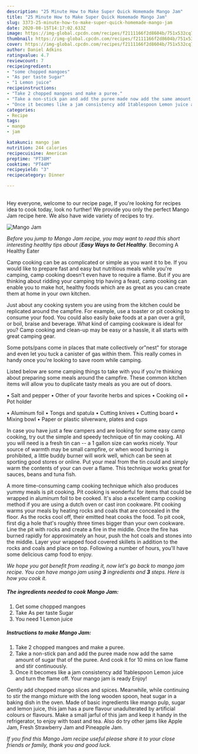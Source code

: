 ```yaml
---
description: "25 Minute How to Make Super Quick Homemade Mango Jam"
title: "25 Minute How to Make Super Quick Homemade Mango Jam"
slug: 3373-25-minute-how-to-make-super-quick-homemade-mango-jam
date: 2020-08-15T14:17:02.633Z
image: https://img-global.cpcdn.com/recipes/f2111166f2d8604b/751x532cq70/mango-jam-recipe-main-photo.jpg
thumbnail: https://img-global.cpcdn.com/recipes/f2111166f2d8604b/751x532cq70/mango-jam-recipe-main-photo.jpg
cover: https://img-global.cpcdn.com/recipes/f2111166f2d8604b/751x532cq70/mango-jam-recipe-main-photo.jpg
author: Daniel Adkins
ratingvalue: 4.7
reviewcount: 7
recipeingredient:
- "some chopped mangoes"
- "As per taste Sugar"
- "1 Lemon juice"
recipeinstructions:
- "Take 2 chopped mangoes and make a puree."
- "Take a non-stick pan and add the puree made now add the same amount of sugar that of the puree. And cook it for 10 mins on low flame and stir continuously."
- "Once it becomes like a jam consistency add 1tablespoon Lemon juice and turn the flame off. Your mango jam is ready Enjoy!"
categories:
- Recipe
tags:
- mango
- jam

katakunci: mango jam 
nutrition: 244 calories
recipecuisine: American
preptime: "PT38M"
cooktime: "PT44M"
recipeyield: "3"
recipecategory: Dinner

---
```

<br>
Hey everyone, welcome to our recipe page, If you're looking for recipes idea to cook today, look no further! We provide you only the perfect Mango Jam recipe here. We also have wide variety of recipes to try.
<br>


![Mango Jam](https://img-global.cpcdn.com/recipes/f2111166f2d8604b/751x532cq70/mango-jam-recipe-main-photo.jpg)

<i>Before you jump to Mango Jam recipe, you may want to read this short interesting healthy tips about {<strong>Easy Ways to Get Healthy</strong>.</i>
Becoming A Healthy Eater

    
Camp cooking can be as complicated or simple as you want it to be. If you would like to prepare fast and easy but nutritious meals while you're camping, camp cooking doesn't even have to require a flame. But if you are thinking about ridding your camping trip having a feast, camp cooking can enable you to make hot, healthy foods which are as great as you can create them at home in your own kitchen.

 Just about any cooking system you are using from the kitchen could be replicated around the campfire. For example, use a toaster or pit cooking to consume your food. You could also easily bake foods at a pan over a grill, or boil, braise and beverage. What kind of camping cookware is ideal for you? Camp cooking and clean-up may be easy or a hassle, it all starts with great camping gear.

Some pots/pans come in places that mate collectively or"nest" for storage and even let you tuck a canister of gas within them. This really comes in handy once you're looking to save room while camping.

Listed below are some camping things to take with you if you're thinking about preparing some meals around the campfire. These common kitchen items will allow you to duplicate tasty meals as you are out of doors.

• Salt and pepper
• Other of your favorite herbs and spices
• Cooking oil
• Pot holder

• Aluminum foil
• Tongs and spatula
• Cutting knives
• Cutting board
• Mixing bowl
• Paper or plastic silverware, plates and cups

In case you have just a few campers and are looking for some easy camp cooking, try out the simple and speedy technique of tin may cooking. All you will need is a fresh tin can -- a 1 gallon size can works nicely. Your source of warmth may be small campfire, or when wood burning is prohibited, a little buddy burner will work well, which can be seen at sporting good stores or online. Put your meal from the tin could and simply warm the contents of your can over a flame.  This technique works great for sauces, beans and tuna fish.

A more time-consuming camp cooking technique which also produces yummy meals is pit cooking. Pit cooking is wonderful for items that could be wrapped in aluminum foil to be cooked.  It's also a excellent camp cooking method if you are using a dutch oven or cast iron cookware. Pit cooking warms your meals by heating rocks and coals that are concealed in the floor. As the rocks cool off, their emitted heat cooks the food. To pit cook, first dig a hole that's roughly three times bigger than your own cookware. Line the pit with rocks and create a fire in the middle. Once the fire has burned rapidly for approximately an hour, push the hot coals and stones into the middle. Layer your wrapped food covered skillets in addition to the rocks and coals and place on top. Following a number of hours, you'll have some delicious camp food to enjoy.


<i>We hope you got benefit from reading it, now let's go back to mango jam recipe. You can have mango jam using <strong>3</strong> ingredients and <strong>3</strong> steps. Here is how you cook it.
</i>

##### The ingredients needed to cook Mango Jam:

1. Get some chopped mangoes
1. Take As per taste Sugar
1. You need 1 Lemon juice


##### Instructions to make Mango Jam:

1. Take 2 chopped mangoes and make a puree.
1. Take a non-stick pan and add the puree made now add the same amount of sugar that of the puree. And cook it for 10 mins on low flame and stir continuously.
1. Once it becomes like a jam consistency add 1tablespoon Lemon juice and turn the flame off. Your mango jam is ready Enjoy!


Gently add chopped mango slices and spices. Meanwhile, while continuing to stir the mango mixture with the long wooden spoon, heat sugar in a baking dish in the oven. Made of basic ingredients like mango pulp, sugar and lemon juice, this jam has a pure flavour unadulterated by artificial colours or flavours. Make a small jarful of this jam and keep it handy in the refrigerator, to enjoy with toast and tea. Also do try other jams like Apple Jam, Fresh Strawberry Jam and Pineapple Jam. 

<i>If you find this Mango Jam recipe useful please share it to your close friends or family, thank you and good luck.</i>
